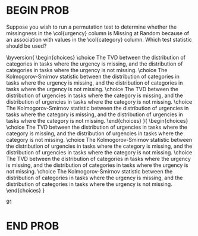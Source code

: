 # BEGIN PROB

Suppose you wish to run a permutation test to determine whether the missingness in the
\col{urgency} column is Missing at Random because of an association with values in the
\col{category} column. Which test statistic should be used?

\byversion{
    \begin{choices}
        \choice The TVD between the distribution of categories in tasks where the urgency is missing,
        and the distribution of categories in tasks where the urgency is not missing.
        \choice The Kolmogorov-Smirnov statistic between the distribution of categories in tasks where the urgency is missing,
        and the distribution of categories in tasks where the urgency is not missing.
        \choice The TVD between the distribution of urgencies in tasks where the category is missing,
        and the distribution of urgencies in tasks where the category is not missing.
        \choice The Kolmogorov-Smirnov statistic between the distribution of urgencies in tasks where the category is missing,
        and the distribution of urgencies in tasks where the category is not missing.
    \end{choices}
}{
    \begin{choices}
        \choice The TVD between the distribution of urgencies in tasks where the category is missing,
        and the distribution of urgencies in tasks where the category is not missing.
        \choice The Kolmogorov-Smirnov statistic between the distribution of urgencies in tasks where the category is missing,
        and the distribution of urgencies in tasks where the category is not missing.
        \choice The TVD between the distribution of categories in tasks where the urgency is missing,
        and the distribution of categories in tasks where the urgency is not missing.
        \choice The Kolmogorov-Smirnov statistic between the distribution of categories in tasks where the urgency is missing,
        and the distribution of categories in tasks where the urgency is not missing.
    \end{choices}
}

91

# END PROB